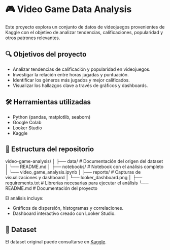 # 🎮 Video Game Data Analysis

Este proyecto explora un conjunto de datos de videojuegos provenientes de Kaggle con el objetivo de analizar tendencias, calificaciones, popularidad y otros patrones relevantes.

## 🔍 Objetivos del proyecto

- Analizar tendencias de calificación y popularidad en videojuegos.
- Investigar la relación entre horas jugadas y puntuación.
- Identificar los géneros más jugados y mejor calificados.
- Visualizar los hallazgos clave a través de gráficos y dashboards.

## 🛠️ Herramientas utilizadas

- Python (pandas, matplotlib, seaborn)
- Google Colab
- Looker Studio
- Kaggle

## 📁 Estructura del repositorio

video-game-analysis/
│
├── data/ # Documentación del origen del dataset
│ └── README.md
│
├── notebooks/ # Notebook con el análisis completo
│ └── video_game_analysis.ipynb
│
├── reports/ # Capturas de visualizaciones y dashboard
│ └── looker_dashboard.png
│
├── requirements.txt # Librerías necesarias para ejecutar el análisis
└── README.md # Documentación del proyecto

El análisis incluye:
- Gráficos de dispersión, histogramas y correlaciones.
- Dashboard interactivo creado con Looker Studio.

## 📂 Dataset

El dataset original puede consultarse en [Kaggle](https://www.kaggle.com/datasets/sakibimtiaz/video-games-data).

